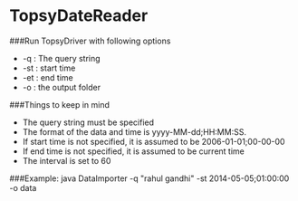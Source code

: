 TopsyDateReader
=============
###Run TopsyDriver with following options

* -q : The query string
* -st : start time
* -et : end time
* -o : the output folder

###Things to keep in mind
* The query string must be specified
* The format of the data and time is yyyy-MM-dd;HH:MM:SS.
* If start time is not specified, it is assumed to be 2006-01-01;00-00-00
* If end time is not specified, it is assumed to be current time
* The interval is set to 60

###Example:
java DataImporter -q "rahul gandhi" -st 2014-05-05;01:00:00 -o data
